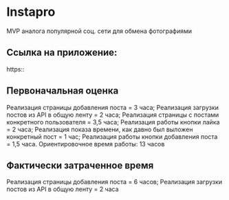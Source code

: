 # Instapro

MVP аналога популярной соц. сети для обмена фотографиями

## Ссылка на приложение:

https::

## Первоначальная оценка

Реализация страницы добавления поста = 3 часа; Реализация загрузки постов из API в общую ленту = 2 часа; Реализация страницы с постами конкретного пользователя = 3,5 часа; Реализация работы кнопки лайка = 2 часа; Реализация показа времени, как давно был выложен конкретный пост = 1 час; Реализация работы кнопки добавления поста = 1,5 часа.
Ориентировочное время работы: 13 часов

## Фактически затраченное время

Реализация страницы добавления поста = 6 часов; Реализация загрузки постов из API в общую ленту = 2 часа
